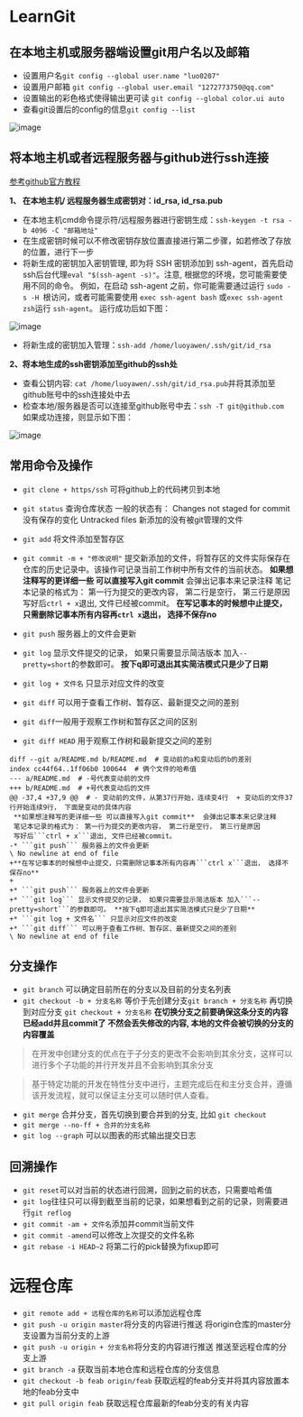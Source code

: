 # LearnGit
## 在本地主机或服务器端设置git用户名以及邮箱
* 设置用户名```git config --global user.name "luo0207"```
* 设置用户邮箱 ```git config --global user.email "1272773750@qq.com"```
* 设置输出的彩色格式使得输出更可读 ```git config --global color.ui auto```
* 查看git设置后的config的信息```git config --list```

![image](https://github.com/luo0207/LearnGit/assets/104191820/8c2bf26c-4667-457e-b278-ee0de3e6c643)


## 将本地主机或者远程服务器与github进行ssh连接
[参考github官方教程](https://docs.github.com/zh/authentication/connecting-to-github-with-ssh/about-ssh)

**1、 在本地主机/ 远程服务器生成密钥对：id_rsa, id_rsa.pub**
*  在本地主机cmd命令提示符/远程服务器进行密钥生成：```ssh-keygen -t rsa -b 4096 -C "邮箱地址"```
*  在生成密钥时候可以不修改密钥存放位置直接进行第二步骤，如若修改了存放的位置，进行下一步
*  将新生成的密钥加入密钥管理, 即为将 SSH 密钥添加到 ssh-agent，首先启动ssh后台代理```eval "$(ssh-agent -s)"```。注意, 根据您的环境，您可能需要使用不同的命令。 例如，在启动 ssh-agent 之前，你可能需要通过运行 ```sudo -s -H ```根访问，或者可能需要使用 ```exec ssh-agent bash``` 或``` exec ssh-agent zsh ```运行 ```ssh-agent```。
  运行成功后如下图：

 ![image](https://github.com/luo0207/LearnGit/assets/104191820/cfb04ad4-311b-4cf8-9611-fffc6f41c901)
*  将新生成的密钥加入管理：```ssh-add /home/luoyawen/.ssh/git/id_rsa```

**2、将本地生成的ssh密钥添加至github的ssh处**
* 查看公钥内容: ```cat /home/luoyawen/.ssh/git/id_rsa.pub```并将其添加至github账号中的ssh连接处中去
* 检查本地/服务器是否可以连接至github账号中去：```ssh -T git@github.com``` 如果成功连接，则显示如下图：
  
 ![image](https://github.com/luo0207/LearnGit/assets/104191820/e446a940-e3dd-473f-b71e-63a4717431f8)


## 常用命令及操作
* ```git clone + https/ssh``` 可将github上的代码拷贝到本地
* ```git status``` 查询仓库状态
  一般的状态有： Changes not staged for commit  没有保存的变化
                Untracked files  新添加的没有被git管理的文件
* ```git add``` 将文件添加至暂存区
* ```git commit -m + "修改说明"``` 提交新添加的文件，将暂存区的文件实际保存在仓库的历史记录中。该操作可记录当前工作树中所有文件的当前状态。
**如果想注释写的更详细一些 可以直接写入git commit**  会弹出记事本来记录注释
笔记本记录的格式为： 第一行为提交的更改内容， 第二行是空行， 第三行是原因
写好后```ctrl + x```退出, 文件已经被commit。
**在写记事本的时候想中止提交，只需删除记事本所有内容再```ctrl x```退出， 选择不保存no**

* ```git push``` 服务器上的文件会更新
* ```git log``` 显示文件提交的记录， 如果只需要显示简洁版本 加入```--pretty=short```的参数即可。 **按下q即可退出其实简洁模式只是少了日期** 
* ```git log + 文件名``` 只显示对应文件的改变
* ```git diff``` 可以用于查看工作树、暂存区、最新提交之间的差别
* ```git diff```一般用于观察工作树和暂存区之间的区别
* ```git diff HEAD``` 用于观察工作树和最新提交之间的差别
```
diff --git a/README.md b/README.md  # 变动前的a和变动后的b的差别
index cc44f64..1ff06b0 100644  # 俩个文件的哈希值
--- a/README.md  # -号代表变动前的文件
+++ b/README.md  # +号代表变动后的文件
@@ -37,4 +37,9 @@  # - 变动前的文件，从第37行开始，连续变4行  + 变动后的文件37行开始连续9行， 下面是变动的具体内容
 **如果想注释写的更详细一些 可以直接写入git commit**  会弹出记事本来记录注释   
 笔记本记录的格式为： 第一行为提交的更改内容， 第二行是空行， 第三行是原因
 写好后```ctrl + x```退出, 文件已经被commit。
-* ```git push``` 服务器上的文件会更新
\ No newline at end of file
+**在写记事本的时候想中止提交，只需删除记事本所有内容再```ctrl x```退出， 选择不保存no**
+
+* ```git push``` 服务器上的文件会更新
+* ```git log``` 显示文件提交的记录， 如果只需要显示简洁版本 加入```--pretty=short```的参数即可。 **按下q即可退出其实简洁模式只是少了日期**
+* ```git log + 文件名``` 只显示对应文件的改变
+* ```git diff``` 可以用于查看工作树、暂存区、最新提交之间的差别  
\ No newline at end of file
```

## 分支操作
* ```git branch```  可以确定目前所在的分支以及目前的分支名列表
* ```git checkout -b + 分支名称```   等价于先创建分支```git branch + 分支名称```  再切换到对应分支 ```git checkout + 分支名称```  **在切换分支之前要确保这条分支的内容已经add并且commit了 不然会丢失修改的内容, 本地的文件会被切换的分支的内容覆盖**

> 在开发中创建分支的优点在于子分支的更改不会影响到其余分支，这样可以进行多个子功能的并行开发并且不会影响到其余分支

> 基于特定功能的开发在特性分支中进行，主题完成后在和主分支合并，遵循该开发流程，就可以保证主分支可以随时供人查看。
* ```git merge``` 合并分支，首先切换到要合并到的分支, 比如 ```git checkout ```
* ```git merge --no-ff + 合并的分支名称```
* ```git log --graph``` 可以以图表的形式输出提交日志

## 回溯操作
* ```git reset```可以对当前的状态进行回溯，回到之前的状态，只需要哈希值
* ```git log```往往只可以得到截至当前的记录，如果想看到之前的记录，则需要进行```git reflog```
* ```git commit -am + 文件名```添加并commit当前文件
* ```git commit -amend```可以修改上次提交的文件名称
* ```git rebase -i HEAD~2``` 将第二行的pick替换为fixup即可

# 远程仓库
* ```git remote add + 远程仓库的名称```可以添加远程仓库
* ```git push -u origin master```将分支的内容进行推送 将origin仓库的master分支设置为当前分支的上游 
* ```git push -u origin + 分支名称```将分支的内容进行推送 推送至远程仓库的分支上游 
* ```git branch -a``` 获取当前本地仓库和远程仓库的分支信息
* ```git checkout -b feab origin/feab``` 获取远程的feab分支并将其内容放置本地的feab分支中
* ```git pull origin feab``` 获取远程仓库最新的feab分支的有关内容